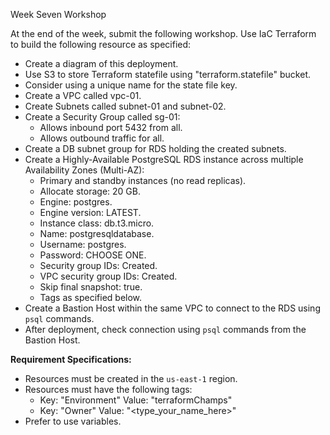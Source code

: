 Week Seven Workshop

At the end of the week, submit the following workshop.
Use IaC Terraform to build the following resource as specified:

* Create a diagram of this deployment.
* Use S3 to store Terraform statefile using "terraform.statefile" bucket.
* Consider using a unique name for the state file key.
* Create a VPC called vpc-01.
* Create Subnets called subnet-01 and subnet-02.
* Create a Security Group called sg-01:
    * Allows inbound port 5432 from all.
    * Allows outbound traffic for all.
* Create a DB subnet group for RDS holding the created subnets.
* Create a Highly-Available PostgreSQL RDS instance across multiple Availability Zones (Multi-AZ):
    * Primary and standby instances (no read replicas).
    * Allocate storage: 20 GB.
    * Engine: postgres.
    * Engine version: LATEST.
    * Instance class: db.t3.micro.
    * Name: postgresqldatabase.
    * Username: postgres.
    * Password: CHOOSE ONE.
    * Security group IDs: Created.
    * VPC security group IDs: Created.
    * Skip final snapshot: true.
    * Tags as specified below.
* Create a Bastion Host within the same VPC to connect to the RDS using `psql` commands.
* After deployment, check connection using `psql` commands from the Bastion Host.

**Requirement Specifications:**

* Resources must be created in the `us-east-1` region.
* Resources must have the following tags:
    * Key: "Environment" Value: "terraformChamps"
    * Key: "Owner" Value: "<type_your_name_here>"
* Prefer to use variables.
